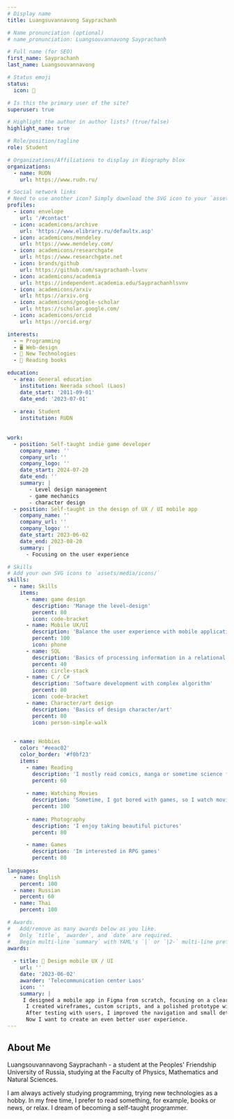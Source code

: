 ```yaml
---
# Display name
title: Luangsuvannavong Sayprachanh

# Name pronunciation (optional)
# name_pronunciation: Luangsouvannavong Sayprachanh

# Full name (for SEO)
first_name: Sayprachanh
last_name: Luangsouvannavong

# Status emoji
status:
  icon: 🥞

# Is this the primary user of the site?
superuser: true

# Highlight the author in author lists? (true/false)
highlight_name: true

# Role/position/tagline
role: Student

# Organizations/Affiliations to display in Biography blox
organizations:
  - name: RUDN
    url: https://www.rudn.ru/

# Social network links
# Need to use another icon? Simply download the SVG icon to your `assets/media/icons/` folder.
profiles:
  - icon: envelope
    url: '/#contact'
  - icon: academicons/archive
    url: 'https://www.elibrary.ru/defaultx.asp'
  - icon: academicons/mendeley
    url: https://www.mendeley.com/
  - icon: academicons/researchgate
    url: https://www.researchgate.net
  - icon: brands/github
    url: https://github.com/sayprachanh-lsvnv
  - icon: academicons/academia
    url: https://independent.academia.edu/Sayprachanhlsvnv
  - icon: academicons/arxiv
    url: https://arxiv.org
  - icon: academicons/google-scholar
    url: https://scholar.google.com/
  - icon: academicons/orcid
    url: https://orcid.org/

interests:
  - ⌨️ Programming
  - 🖥️ Web-design
  - 🤖 New Technologies
  - 📖 Reading books

education:
  - area: General education
    institution: Neerada school (Laos)
    date_start: '2011-09-01'
    date_end: '2023-07-01'
       
  - area: Student
    institution: RUDN
      
    
work:
  - position: Self-taught indie game developer
    company_name: ''
    company_url: ''
    company_logo: ''
    date_start: 2024-07-20
    date_end: ''
    summary: |
       - Level design management
       - game mechanics
       - character design
  - position: Self-taught in the design of UX / UI mobile app
    company_name: ''
    company_url: ''
    company_logo: ''
    date_start: 2023-06-02
    date_end: 2023-08-20
    summary: |
      - Focusing on the user experience

# Skills
# Add your own SVG icons to `assets/media/icons/`
skills:
  - name: Skills
    items:
      - name: game design
        description: 'Manage the level-design'
        percent: 80
        icon: code-bracket
      - name: Mobile UX/UI
        description: 'Balance the user experience with mobile application'
        percent: 100
        icon: phone
      - name: SQL
        description: 'Basics of processing information in a relational database'
        percent: 40
        icon: circle-stack
      - name: C / C#
        description: 'Software development with complex algorithm'
        percent: 80
        icon: code-bracket
      - name: Character/art design
        description: 'Basics of design character/art'
        percent: 80
        icon: person-simple-walk

      
  - name: Hobbies
    color: '#eeac02'
    color_border: '#f0bf23'
    items:
      - name: Reading
        description: 'I mostly read comics, manga or sometime science fiction'
        percent: 60
        
      - name: Watching Movies
        description: 'Sometime, I got bored with games, so I watch movies instead'
        percent: 100
        
      - name: Photography
        description: 'I enjoy taking beautiful pictures'
        percent: 80

      - name: Games
        description: 'Im interested in RPG games'
        percent: 80
        
languages:
  - name: English
    percent: 100
  - name: Russian
    percent: 60
  - name: Thai
    percent: 100

# Awards.
#   Add/remove as many awards below as you like.
#   Only `title`, `awarder`, and `date` are required.
#   Begin multi-line `summary` with YAML's `|` or `|2-` multi-line prefix and indent 2 spaces below.
awards:
    
  - title: 📱 Design mobile UX / UI
    url: ''
    date: '2023-06-02'
    awarder: 'Telecommunication center Laos'
    icon: ''
    summary: |
     I designed a mobile app in Figma from scratch, focusing on a clear UX/UI.
      I created wireframes, custom scripts, and a polished prototype with a thoughtful color scheme and user-friendly buttons.
      After testing with users, I improved the navigation and small details, such as animations. This project showed me how good design makes applications intuitive and enjoyable.
      Now I want to create an even better user experience.
---
```


## About Me

  Luangsouvannavong Sayprachanh -
  a student at the Peoples' Friendship University of Russia, studying at the Faculty of Physics, Mathematics and Natural
  Sciences.

  I am always actively studying programming, trying new technologies as a hobby.
  In my free time, I prefer to read something, for example, books or news, or relax.
  I dream of becoming a self-taught programmer.
